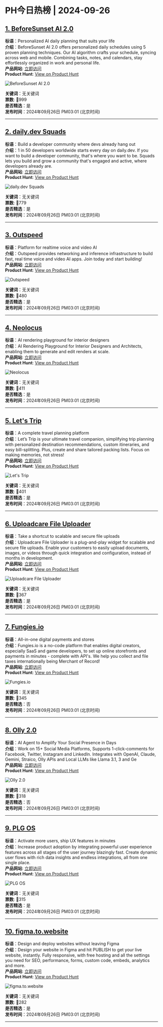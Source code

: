 # PH今日热榜 | 2024-09-26

## [1. BeforeSunset AI 2.0](https://www.producthunt.com/posts/beforesunset-ai-2-0?utm_campaign=producthunt-api&utm_medium=api-v2&utm_source=Application%3A+linewalker+%28ID%3A+135281%29)  
**标语**：Personalized AI daily planning that suits your life  
**介绍**：BeforeSunset AI 2.0 offers personalized daily schedules using 5 proven planning techniques. Our AI algorithm crafts your schedule, syncing across web and mobile. Combining tasks, notes, and calendars, stay effortlessly organized in work and personal life.  
**产品网站**: [立即访问](https://www.producthunt.com/r/3EJNE2PI2FFX6R?utm_campaign=producthunt-api&utm_medium=api-v2&utm_source=Application%3A+linewalker+%28ID%3A+135281%29)  
**Product Hunt**: [View on Product Hunt](https://www.producthunt.com/posts/beforesunset-ai-2-0?utm_campaign=producthunt-api&utm_medium=api-v2&utm_source=Application%3A+linewalker+%28ID%3A+135281%29)  

![BeforeSunset AI 2.0](https://ph-files.imgix.net/74380b97-ba26-47bd-b06d-9f536bc7e3eb.png?auto=format&fit=crop&frame=1&h=512&w=1024)  

**关键词**：无关键词  
**票数**: 🔺999  
**是否精选**：是  
**发布时间**：2024年09月26日 PM03:01 (北京时间)  

---

## [2. daily.dev Squads](https://www.producthunt.com/posts/daily-dev-squads?utm_campaign=producthunt-api&utm_medium=api-v2&utm_source=Application%3A+linewalker+%28ID%3A+135281%29)  
**标语**：Build a developer community where devs already hang out  
**介绍**：1 in 50 developers worldwide starts every day on daily.dev. If you want to build a developer community, that's where you want to be. Squads lets you build and grow a community that's engaged and active, where developers already are.  
**产品网站**: [立即访问](https://www.producthunt.com/r/7GZSI6JVLWGMKT?utm_campaign=producthunt-api&utm_medium=api-v2&utm_source=Application%3A+linewalker+%28ID%3A+135281%29)  
**Product Hunt**: [View on Product Hunt](https://www.producthunt.com/posts/daily-dev-squads?utm_campaign=producthunt-api&utm_medium=api-v2&utm_source=Application%3A+linewalker+%28ID%3A+135281%29)  

![daily.dev Squads](https://ph-files.imgix.net/d773367e-8b1e-423e-b708-8168713386b1.png?auto=format&fit=crop&frame=1&h=512&w=1024)  

**关键词**：无关键词  
**票数**: 🔺779  
**是否精选**：是  
**发布时间**：2024年09月26日 PM03:01 (北京时间)  

---

## [3. Outspeed](https://www.producthunt.com/posts/outspeed?utm_campaign=producthunt-api&utm_medium=api-v2&utm_source=Application%3A+linewalker+%28ID%3A+135281%29)  
**标语**：Platform for realtime voice and video AI  
**介绍**：Outspeed provides networking and inference infrastructure to build fast, real time voice and video AI apps. Join today and start building!  
**产品网站**: [立即访问](https://www.producthunt.com/r/CYQQ5MZTF5O3FM?utm_campaign=producthunt-api&utm_medium=api-v2&utm_source=Application%3A+linewalker+%28ID%3A+135281%29)  
**Product Hunt**: [View on Product Hunt](https://www.producthunt.com/posts/outspeed?utm_campaign=producthunt-api&utm_medium=api-v2&utm_source=Application%3A+linewalker+%28ID%3A+135281%29)  

![Outspeed](https://ph-files.imgix.net/a428179f-0250-4af5-9780-1946cd2c86b4.jpeg?auto=format&fit=crop&frame=1&h=512&w=1024)  

**关键词**：无关键词  
**票数**: 🔺480  
**是否精选**：是  
**发布时间**：2024年09月26日 PM03:01 (北京时间)  

---

## [4. Neolocus](https://www.producthunt.com/posts/neolocus-3?utm_campaign=producthunt-api&utm_medium=api-v2&utm_source=Application%3A+linewalker+%28ID%3A+135281%29)  
**标语**：AI rendering playground for interior designers  
**介绍**：AI Rendering Playground for Interior Designers and Architects, enabling them to generate and edit renders at scale.  
**产品网站**: [立即访问](https://www.producthunt.com/r/OKBJIJ7HWLMQVY?utm_campaign=producthunt-api&utm_medium=api-v2&utm_source=Application%3A+linewalker+%28ID%3A+135281%29)  
**Product Hunt**: [View on Product Hunt](https://www.producthunt.com/posts/neolocus-3?utm_campaign=producthunt-api&utm_medium=api-v2&utm_source=Application%3A+linewalker+%28ID%3A+135281%29)  

![Neolocus](https://ph-files.imgix.net/82c904c6-77dd-4da8-8d15-ae4c8128d23c.png?auto=format&fit=crop&frame=1&h=512&w=1024)  

**关键词**：无关键词  
**票数**: 🔺411  
**是否精选**：是  
**发布时间**：2024年09月26日 PM03:01 (北京时间)  

---

## [5. Let's Trip](https://www.producthunt.com/posts/let-s-trip?utm_campaign=producthunt-api&utm_medium=api-v2&utm_source=Application%3A+linewalker+%28ID%3A+135281%29)  
**标语**：A complete travel planning platform  
**介绍**：Let’s Trip is your ultimate travel companion, simplifying trip planning with personalized destination recommendations, custom itineraries, and easy bill-splitting. Plus, create and share tailored packing lists. Focus on making memories, not stress!  
**产品网站**: [立即访问](https://www.producthunt.com/r/IFMZKPEMMM63QQ?utm_campaign=producthunt-api&utm_medium=api-v2&utm_source=Application%3A+linewalker+%28ID%3A+135281%29)  
**Product Hunt**: [View on Product Hunt](https://www.producthunt.com/posts/let-s-trip?utm_campaign=producthunt-api&utm_medium=api-v2&utm_source=Application%3A+linewalker+%28ID%3A+135281%29)  

![Let's Trip](https://ph-files.imgix.net/96a63c2b-0d50-49e8-bdc4-83b21f2ca51a.png?auto=format&fit=crop&frame=1&h=512&w=1024)  

**关键词**：无关键词  
**票数**: 🔺401  
**是否精选**：是  
**发布时间**：2024年09月26日 PM03:01 (北京时间)  

---

## [6. Uploadcare File Uploader](https://www.producthunt.com/posts/uploadcare-file-uploader?utm_campaign=producthunt-api&utm_medium=api-v2&utm_source=Application%3A+linewalker+%28ID%3A+135281%29)  
**标语**：Take a shortcut to scalable and secure file uploads  
**介绍**：Uploadcare File Uploader is a plug-and-play widget for scalable and secure file uploads. Enable your customers to easily upload documents, images, or videos through quick integration and configuration, instead of months in development.  
**产品网站**: [立即访问](https://www.producthunt.com/r/LRQ4KNRQREIWYN?utm_campaign=producthunt-api&utm_medium=api-v2&utm_source=Application%3A+linewalker+%28ID%3A+135281%29)  
**Product Hunt**: [View on Product Hunt](https://www.producthunt.com/posts/uploadcare-file-uploader?utm_campaign=producthunt-api&utm_medium=api-v2&utm_source=Application%3A+linewalker+%28ID%3A+135281%29)  

![Uploadcare File Uploader](https://ph-files.imgix.net/58572ad5-9d2b-45ad-93ee-1c27ce4365fd.png?auto=format&fit=crop&frame=1&h=512&w=1024)  

**关键词**：无关键词  
**票数**: 🔺367  
**是否精选**：是  
**发布时间**：2024年09月26日 PM03:01 (北京时间)  

---

## [7. Fungies.io](https://www.producthunt.com/posts/fungies-io?utm_campaign=producthunt-api&utm_medium=api-v2&utm_source=Application%3A+linewalker+%28ID%3A+135281%29)  
**标语**：All-in-one digital payments and stores  
**介绍**：Fungies.io is a no-code platform that enables digital creators, especially SaaS and game developers, to set up online storefronts and payments in minutes - complete with API's. We help you collect and file taxes internationally being Merchant of Record!  
**产品网站**: [立即访问](https://www.producthunt.com/r/P55UUPEGRNLNWD?utm_campaign=producthunt-api&utm_medium=api-v2&utm_source=Application%3A+linewalker+%28ID%3A+135281%29)  
**Product Hunt**: [View on Product Hunt](https://www.producthunt.com/posts/fungies-io?utm_campaign=producthunt-api&utm_medium=api-v2&utm_source=Application%3A+linewalker+%28ID%3A+135281%29)  

![Fungies.io](https://ph-files.imgix.net/befa0231-e185-4717-a37d-20ea87724ed0.png?auto=format&fit=crop&frame=1&h=512&w=1024)  

**关键词**：无关键词  
**票数**: 🔺345  
**是否精选**：否  
**发布时间**：2024年09月26日 PM03:01 (北京时间)  

---

## [8. Olly 2.0](https://www.producthunt.com/posts/olly-2-0?utm_campaign=producthunt-api&utm_medium=api-v2&utm_source=Application%3A+linewalker+%28ID%3A+135281%29)  
**标语**：AI Agent to Amplify Your Social Presence in Days  
**介绍**：Work on 15+ Social Media Platforms, Supports 1-click-comments for Facebook, Twitter, Instagram and LinkedIn. Integrates with OpenAI, Claude, Gemini, Straico, Olly APIs and Local LLMs like Llama 3.1, 3 and Ge  
**产品网站**: [立即访问](https://www.producthunt.com/r/NGD4O7VSLP3IAO?utm_campaign=producthunt-api&utm_medium=api-v2&utm_source=Application%3A+linewalker+%28ID%3A+135281%29)  
**Product Hunt**: [View on Product Hunt](https://www.producthunt.com/posts/olly-2-0?utm_campaign=producthunt-api&utm_medium=api-v2&utm_source=Application%3A+linewalker+%28ID%3A+135281%29)  

![Olly 2.0](https://ph-files.imgix.net/32b3b543-830b-41da-a59a-bd4bbd5dca94.png?auto=format&fit=crop&frame=1&h=512&w=1024)  

**关键词**：无关键词  
**票数**: 🔺318  
**是否精选**：否  
**发布时间**：2024年09月26日 PM03:01 (北京时间)  

---

## [9. PLG OS](https://www.producthunt.com/posts/plg-os?utm_campaign=producthunt-api&utm_medium=api-v2&utm_source=Application%3A+linewalker+%28ID%3A+135281%29)  
**标语**：Activate more users, ship UX features in minutes  
**介绍**：Increase product adoption by integrating powerful user experience features across all stages of the user journey blazingly fast. Create dynamic user flows with rich data insights and endless integrations, all from one single place.  
**产品网站**: [立即访问](https://www.producthunt.com/r/FZPW3FFAT42XND?utm_campaign=producthunt-api&utm_medium=api-v2&utm_source=Application%3A+linewalker+%28ID%3A+135281%29)  
**Product Hunt**: [View on Product Hunt](https://www.producthunt.com/posts/plg-os?utm_campaign=producthunt-api&utm_medium=api-v2&utm_source=Application%3A+linewalker+%28ID%3A+135281%29)  

![PLG OS](https://ph-files.imgix.net/3ace6245-c4fc-422a-939f-927d8dd99fc9.gif?auto=format&fit=crop&frame=1&h=512&w=1024)  

**关键词**：无关键词  
**票数**: 🔺315  
**是否精选**：是  
**发布时间**：2024年09月26日 PM03:01 (北京时间)  

---

## [10. figma.to.website](https://www.producthunt.com/posts/figma-to-website?utm_campaign=producthunt-api&utm_medium=api-v2&utm_source=Application%3A+linewalker+%28ID%3A+135281%29)  
**标语**：Design and deploy websites without leaving Figma  
**介绍**：Design your website in Figma and hit PUBLISH to get your live website, instantly. Fully responsive, with free hosting and all the settings you need for SEO, performance, forms, custom code, embeds, analytics and more.  
**产品网站**: [立即访问](https://www.producthunt.com/r/RRFIRYHCHC2AQW?utm_campaign=producthunt-api&utm_medium=api-v2&utm_source=Application%3A+linewalker+%28ID%3A+135281%29)  
**Product Hunt**: [View on Product Hunt](https://www.producthunt.com/posts/figma-to-website?utm_campaign=producthunt-api&utm_medium=api-v2&utm_source=Application%3A+linewalker+%28ID%3A+135281%29)  

![figma.to.website](https://ph-files.imgix.net/f2945901-2afe-40d9-8546-177274d2969d.png?auto=format&fit=crop&frame=1&h=512&w=1024)  

**关键词**：无关键词  
**票数**: 🔺282  
**是否精选**：是  
**发布时间**：2024年09月26日 PM03:01 (北京时间)  

---

